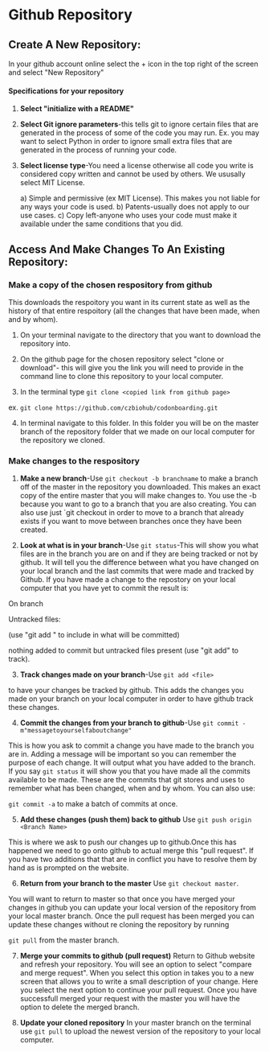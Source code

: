 # Github Repository

## Create A New Repository:
In your github account online select the + icon in the top right of the screen and select "New Repository"

#### Specifications for your repository
1) **Select "initialize with a README"**

2) **Select Git ignore parameters**-this tells git to ignore certain files that are generated in the process of some of the code you may run. Ex. you may want to select Python in order to ignore small extra files that are generated in the process of running your code. 

3) **Select license type**-You need a license otherwise all code you write is considered copy written and cannot be used by others. We ususally select MIT License.

	a) Simple and permissive (ex MIT License). This makes you not liable for any ways your code is used. 
	b) Patents-usually does not apply to our use cases.
	c) Copy left-anyone who uses your code must make it available under the same conditions that you did. 
	
## Access And Make Changes To An Existing Repository:

### Make a copy of the chosen respository from github

This downloads the respoitory you want in its current state as well as the history of that entire respoitory (all the changes that have been made, when and by whom). 

1) On your terminal navigate to the directory that you want to download the repository into.

2) On the github page for the chosen repository select "clone or download"- this will give you the link you will need to provide in the command line to clone this repository to your local computer. 

3) In the terminal type `git clone <copied link from github page>` 

ex. `git clone https://github.com/czbiohub/codonboarding.git`

4) In terminal navigate to this folder. In this folder you will be on the master branch of the repository folder that we made on our local computer for the repository we cloned. 

### Make changes to the respository 

1) **Make a new branch**-Use `git checkout -b branchname` to make a branch off of the master in the repository you downloaded. This makes an exact copy of the entire master that you will make changes to. You use the -b because you want to go to a branch that you are also creating. You can also use just `git checkout <branchname> in order to move to a branch that already exists if you want to move between branches once they have been created.  

2) **Look at what is in your branch**-Use `git status`-This will show you what files are in the branch you are on and if they are being tracked or not by github. It will tell you the difference between what you have changed on your local branch and the last commits that were made and tracked by Github. If you have made a change to the repostory on your local computer that you have yet to commit the result is:

On branch <branch name>

Untracked files:

(use "git add <file name>" to include in what will be committed)


<untracked file or change>

nothing added to commit but untracked files present (use "git add" to track).

3) **Track changes made on your branch**-Use  `git add <file>`  

to have your changes be tracked by github. This adds the changes you made on your branch on your local computer in order to have github track these changes. 

4) **Commit the changes from your branch to github**-Use `git commit -m"messagetoyourselfaboutchange" ` 

This is how you ask to commit a change you have made to the branch you are in. Adding a message will be important so you can remember the purpose of each change. It will output what you have added to the branch. If you say `git status` it will show you that you have made all the commits available to be made. These are the commits that git stores and uses to remember what has been changed, when and by whom. You can also use:

 `git commit -a`
 to make a batch of commits at once. 

5) **Add these changes (push them) back to github** Use `git push origin <Branch Name>` 

This is where we ask to push our changes up to github.Once this has happened we need to go onto github to actual merge this "pull request". If you have two additions that that are in conflict you have to resolve them by hand as is prompted on the website. 

6) **Return from your branch to the master** Use `git checkout master`. 

You will want to return to master so that once you have merged your changes in github you can update your local version of the repository from your local master branch. Once the pull request has been merged you can update these changes without re cloning the repository by running 

`git pull` from the master branch. 

7) **Merge your commits to github (pull request)** Return to Github website and refresh your repository. You will see an option to select "compare and merge request". When you select this option in takes you to a new screen that allows you to write a small description of your change. Here you select the next option to continue your pull request. Once you have successfull merged your request with the master you will have the option to delete the merged branch.

8) **Update your cloned repository** In your master branch on the terminal use `git pull` to upload the newest version of the repository to your local computer. 




